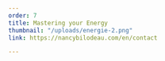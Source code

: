 ```yaml
---
order: 7
title: Mastering your Energy
thumbnail: "/uploads/energie-2.png"
link: https://nancybilodeau.com/en/contact

---
```

